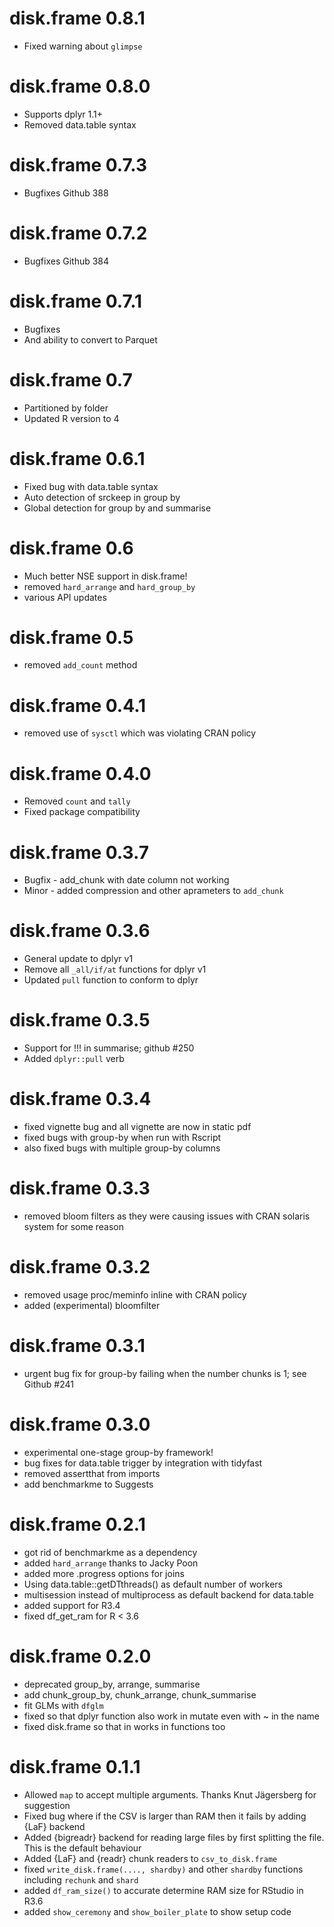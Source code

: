 # disk.frame 0.8.1
* Fixed warning about `glimpse`


# disk.frame 0.8.0
* Supports dplyr 1.1+
* Removed data.table syntax

# disk.frame 0.7.3
* Bugfixes Github 388

# disk.frame 0.7.2
* Bugfixes Github 384

# disk.frame 0.7.1
* Bugfixes
* And ability to convert to Parquet 

# disk.frame 0.7
* Partitioned by folder
* Updated R version to 4

# disk.frame 0.6.1
* Fixed bug with data.table syntax
* Auto detection of srckeep in group by
* Global detection for group by and summarise

# disk.frame 0.6
* Much better NSE support in disk.frame!
* removed `hard_arrange` and `hard_group_by`
* various API updates

# disk.frame 0.5
* removed `add_count` method

# disk.frame 0.4.1
* removed use of `sysctl` which was violating CRAN policy

# disk.frame 0.4.0
* Removed `count` and `tally`
* Fixed package compatibility

# disk.frame 0.3.7
* Bugfix - add_chunk with date column not working
* Minor - added compression and other aprameters to `add_chunk` 

# disk.frame 0.3.6
* General update to dplyr v1
* Remove all `_all/if/at` functions for dplyr v1
* Updated `pull` function to conform to dplyr


# disk.frame 0.3.5
* Support for !!! in summarise; github #250
* Added `dplyr::pull` verb

# disk.frame 0.3.4
* fixed vignette bug and all vignette are now in static pdf
* fixed bugs with group-by when run with Rscript
* also fixed bugs with multiple group-by columns

# disk.frame 0.3.3
* removed bloom filters as they were causing issues with CRAN solaris system for some reason

# disk.frame 0.3.2
* removed usage proc/meminfo inline with CRAN policy
* added (experimental) bloomfilter

# disk.frame 0.3.1
* urgent bug fix for group-by failing when the number chunks is 1; see Github #241

# disk.frame 0.3.0
* experimental one-stage group-by framework!
* bug fixes for data.table trigger by integration with tidyfast
* removed assertthat from imports
* add benchmarkme to Suggests


# disk.frame 0.2.1
* got rid of benchmarkme as a dependency
* added `hard_arrange` thanks to Jacky Poon
* added more .progress options for joins
* Using data.table::getDTthreads() as default number of workers
* multisession instead of multiprocess as default backend for data.table
* added support for R3.4
* fixed df_get_ram for R < 3.6

# disk.frame 0.2.0
* deprecated group_by, arrange, summarise
* add chunk_group_by, chunk_arrange, chunk_summarise
* fit GLMs with `dfglm`
* fixed so that dplyr function also work in mutate even with ~ in the name
* fixed disk.frame so that in works in functions too

# disk.frame 0.1.1

* Allowed `map` to accept multiple arguments. Thanks Knut Jägersberg for suggestion
* Fixed bug where if the CSV is larger than RAM then it fails by adding {LaF} backend
* Added {bigreadr} backend for reading large files by first splitting the file. This is the default behaviour
* Added {LaF} and {readr} chunk readers to `csv_to_disk.frame`
* fixed `write_disk.frame(...., shardby)` and other `shardby` functions including `rechunk` and `shard`
* added `df_ram_size()` to accurate determine RAM size for RStudio in R3.6
* added `show_ceremony` and `show_boiler_plate` to show setup code
